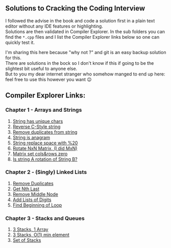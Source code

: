 ## Solutions to Cracking the Coding Interview

I followed the advise in the book and code a solution first in a plain text editor without any IDE features or highlighting.    
Solutions are then validated in Compiler Explorer. 
In the sub folders you can find the `*.cpp` files and I list the Compiler Explorer links below so one can quickly test it. 

I'm sharing this here because "why not ?" and git is an easy backup solution for this.   
There are solutions in the bock so I don't know if this if going to be the slightest bit useful to anyone else.   
But to you my dear internet stranger who somehow manged to end up here: feel free to use this however you want :wink:


## Compiler Explorer Links:

### Chapter 1 - Arrays and Strings

1. [String has unique chars](https://www.godbolt.org/z/E14vqTE3Y)
2. [Reverse C-Style string](https://www.godbolt.org/z/WjhWehnrP)
3. [Remove duplicates from string](https://www.godbolt.org/z/x36Yo9dYf)
4. [String is anagram](https://www.godbolt.org/z/P3rqzEqGa)
5. [String replace space with %20](https://www.godbolt.org/z/7GfjPPWMM)
6. [Rotate NxN Matrix, (I did MxN)](https://www.godbolt.org/z/KGnf15db6)
7. [Matrix set cols&rows zero](https://www.godbolt.org/z/hvsqaeqWM)
8. [Is string A rotation of String B?](https://www.godbolt.org/z/cMf31Tvzd)



### Chapter 2 - (Singly) Linked Lists

1. [Remove Duplicates](https://www.godbolt.org/z/qrebdvWYE)
2. [Get Nth Last](https://www.godbolt.org/z/47cjqbY78)
3. [Remove Middle Node](https://www.godbolt.org/z/1MG4EGW84)
4. [Add Lists of Digits](https://www.godbolt.org/z/7K678TbPe) 
5. [Find Beginning of Loop](https://www.godbolt.org/z/zKnbGecr7)


### Chapter 3 - Stacks and Queues

1. [3 Stacks, 1 Array](https://www.godbolt.org/z/Kz6sq3n3x)
2. [3 Stacks, O(1) min element](https://www.godbolt.org/z/1sj5aE6eM)
3. [Set of Stacks](https://www.godbolt.org/z/vnhnGT8ob)
